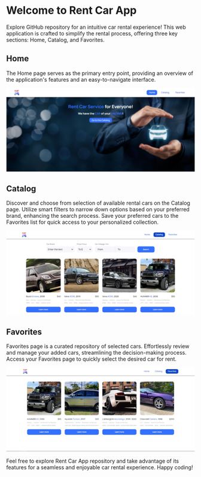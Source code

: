 # Welcome to  Rent Car App

Explore GitHub repository for an intuitive car rental experience! This web application is crafted to simplify the rental process, offering three key sections: Home, Catalog, and Favorites.

## Home
The Home page serves as the primary entry point, providing an overview of the application's features and an easy-to-navigate interface.

![home-page](./src/assets/01-home-page.jpg) 

## Catalog
Discover and choose from  selection of available rental cars on the Catalog page. Utilize smart filters to narrow down options based on your preferred brand, enhancing the search process. Save your preferred cars to the Favorites list for quick access to your personalized collection.

![catalog-page](./src/assets/02-catalog.jpg) 

## Favorites
Favorites page is a curated repository of selected cars. Effortlessly review and manage your added cars, streamlining the decision-making process. Access your Favorites page to quickly select the desired car for rent.

![catalog-page](./src/assets/03-favorites.jpg)

Feel free to explore  Rent Car App repository and take advantage of its features for a seamless and enjoyable car rental experience. Happy coding!

